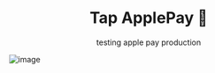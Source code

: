 <h1 align="center">Tap ApplePay  </h1>
<p align="center">testing apple pay production</p>

![image](https://github.com/user-attachments/assets/bb6f9a7b-94b7-41a0-a735-5359afef4aea)
